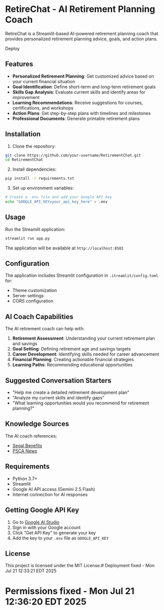 # RetireChat - AI Retirement Planning Coach

RetireChat is a Streamlit-based AI-powered retirement planning coach that provides personalized retirement planning advice, goals, and action plans.

Deploy

## Features

- **Personalized Retirement Planning**: Get customized advice based on your current financial situation
- **Goal Identification**: Define short-term and long-term retirement goals
- **Skills Gap Analysis**: Evaluate current skills and identify areas for improvement
- **Learning Recommendations**: Receive suggestions for courses, certifications, and workshops
- **Action Plans**: Get step-by-step plans with timelines and milestones
- **Professional Documents**: Generate printable retirement plans

## Installation

1. Clone the repository:
```bash
git clone https://github.com/your-username/RetirementChat.git
cd RetirementChat
```

2. Install dependencies:
```bash
pip install -r requirements.txt
```

3. Set up environment variables:
```bash
# Create a .env file and add your Google API key
echo "GOOGLE_API_KEY=your_api_key_here" > .env
```

## Usage

Run the Streamlit application:
```bash
streamlit run app.py
```

The application will be available at `http://localhost:8501`

## Configuration

The application includes Streamlit configuration in `.streamlit/config.toml` for:
- Theme customization
- Server settings
- CORS configuration

## AI Coach Capabilities

The AI retirement coach can help with:

1. **Retirement Assessment**: Understanding your current retirement plan and savings
2. **Goal Setting**: Defining retirement age and savings targets
3. **Career Development**: Identifying skills needed for career advancement
4. **Financial Planning**: Creating actionable financial strategies
5. **Learning Paths**: Recommending educational opportunities

## Suggested Conversation Starters

- "Help me create a detailed retirement development plan"
- "Analyze my current skills and identify gaps"
- "What learning opportunities would you recommend for retirement planning?"

## Knowledge Sources

The AI coach references:
- [Segal Benefits](https://2025-benefits.segalco.com/)
- [PSCA News](https://www.psca.org/news/psca-news/)

## Requirements

- Python 3.7+
- Streamlit
- Google AI API access (Gemini 2.5 Flash)
- Internet connection for AI responses

## Getting Google API Key

1. Go to [Google AI Studio](https://aistudio.google.com/)
2. Sign in with your Google account
3. Click "Get API Key" to generate your key
4. Add the key to your `.env` file as `GOOGLE_API_KEY`

## License

This project is licensed under the MIT License.# Deployment fixed - Mon Jul 21 12:33:21 EDT 2025
# Permissions fixed - Mon Jul 21 12:36:20 EDT 2025
